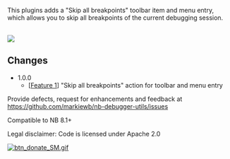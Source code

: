This plugins adds a "Skip all breakpoints" toolbar item and menu entry, which allows you to skip all breakpoints of the current debugging session.

<br>
<img src="https://raw.githubusercontent.com/markiewb/nb-debugger-utils/master/doc/skipbreakpoints.png">
<br>

<h2>Changes</h2>
<ul>
	<li>1.0.0
		<ul>
<li>[<a href="https://github.com/markiewb/nb-debugger-utils/issues/1">Feature 1</a>] "Skip all breakpoints" action for toolbar and menu entry</li>
		</ul>
	</li>

</ul>

<p>Provide defects, request for enhancements and feedback at <a href="https://github.com/markiewb/nb-debugger-utils/issues">https://github.com/markiewb/nb-debugger-utils/issues</a></p><p>Compatible to NB 8.1+</p>
<p>Legal disclaimer: Code is licensed under Apache 2.0 </p>

<p>
<a href="https://www.paypal.com/cgi-bin/webscr?cmd=_s-xclick&hosted_button_id=K4CMP92RZELE2"><img src="https://www.paypalobjects.com/en_US/i/btn/btn_donate_SM.gif" alt="btn_donate_SM.gif"></a>
</p>
    